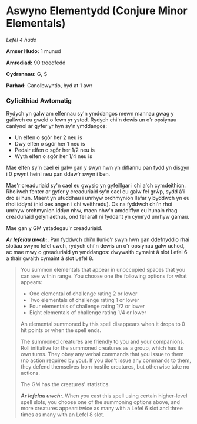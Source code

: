 # Aswyno Elementydd  (Conjure Minor Elementals)

*Lefel 4 hudo*

**Amser Hudo:** 1 munud

**Amrediad:** 90 troedfedd

**Cydrannau:** G, S

**Parhad:** Canolbwyntio, hyd at 1 awr

### Cyfieithiad Awtomatig

Rydych yn galw am elfennau sy'n ymddangos mewn mannau gwag y gallwch eu gweld o fewn yr ystod. Rydych chi'n dewis un o'r opsiynau canlynol ar gyfer yr hyn sy'n ymddangos:

- Un elfen o sgôr her 2 neu is
- Dwy elfen o sgôr her 1 neu is
- Pedair elfen o sgôr her 1/2 neu is
- Wyth elfen o sgôr her 1/4 neu is

Mae elfen sy'n cael ei galw gan y swyn hwn yn diflannu pan fydd yn disgyn i 0 pwynt heini neu pan ddaw'r swyn i ben.

Mae'r creaduriaid sy'n cael eu gwysio yn gyfeillgar i chi a'ch cymdeithion. Rholiwch fenter ar gyfer y creaduriaid sy'n cael eu galw fel grŵp, sydd â'i dro ei hun. Maent yn ufuddhau i unrhyw orchmynion llafar y byddwch yn eu rhoi iddynt (nid oes angen i chi weithredu). Os na fyddwch chi'n rhoi unrhyw orchmynion iddyn nhw, maen nhw'n amddiffyn eu hunain rhag creaduriaid gelyniaethus, ond fel arall ni fyddant yn cymryd unrhyw gamau.

Mae gan y GM ystadegau'r creaduriaid.

***Ar lefelau uwch:***. Pan fyddwch chi'n llunio'r swyn hwn gan ddefnyddio rhai slotiau swyno lefel uwch, rydych chi'n dewis un o'r opsiynau galw uchod, ac mae mwy o greaduriaid yn ymddangos: dwywaith cymaint â slot Lefel 6 a thair gwaith cymaint â slot Lefel 8.

>  You summon elementals that appear in unoccupied spaces that you can see within range. You choose one the following options for what appears:
>  
>  - One elemental of challenge rating 2 or lower
>  - Two elementals of challenge rating 1 or lower
>  - Four elementals of challenge rating 1/2 or lower
>  - Eight elementals of challenge rating 1/4 or lower
>  
>  An elemental summoned by this spell disappears when it drops to 0 hit points or when the spell ends.
>  
>  The summoned creatures are friendly to you and your companions. Roll initiative for the summoned creatures as a group, which has its own turns. They obey any verbal commands that you issue to them (no action required by you). If you don't issue any commands to them, they defend themselves from hostile creatures, but otherwise take no actions.
>  
>  The GM has the creatures' statistics.
>  
>  ***Ar lefelau uwch:***. When you cast this spell using certain higher-level spell slots, you choose one of the summoning options above, and more creatures appear: twice as many with a Lefel 6 slot and three times as many with an Lefel 8 slot.